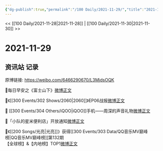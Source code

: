 ```yaml
---
{"dg-publish":true,"permalink":"/100 Daily/2021-11-29/","title":"2021-11-29","created":"2022-12-23T11:04:23.000+08:00","updated":"2023-02-26T00:50:19.000+08:00"}
---
```



<< [[100 Daily/2021-11-28\|2021-11-28]] | [[100 Daily/2021-11-30\|2021-11-30]] >>

# 2021-11-29

## 资讯站 记录

原博链接: https://weibo.com/6466290670/L3MjdsOQK

🌄每日早安之《富士山下》[微博正文](https://m.weibo.cn/6466290670/4708783756413805)

🎵《[[300 Events/302 Shows/2060\|2060]]》EP06战报[微博正文](https://m.weibo.cn/6466290670/4708929823313549)

🎵 [[300 Events/304 Others/iQOO\|iQOO]]手机——周深的声音礼物[微博正文](https://m.weibo.cn/6466290670/4708804313221616)

🎵「小队的星米便利店」开放通知[微博正文](https://m.weibo.cn/6466290670/4708802761590909)

🎵《[[200 Songs/光亮\|光亮]]》获得[[300 Events/303 Data/QQ音乐MV巅峰榜\|QQ音乐MV巅峰榜]]第132期  
【全球榜】&【内地榜】TOP1[微博正文](https://m.weibo.cn/6466290670/4708968591527287)
